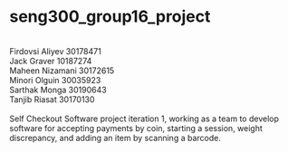 # seng300_group16_project
<br>Firdovsi Aliyev 30178471
<br>Jack Graver 10187274
<br>Maheen Nizamani 30172615
<br>Minori Olguin 30035923 
<br>Sarthak Monga 30190643
<br>Tanjib Riasat 30170130
<br>
<br>Self Checkout Software project iteration 1, working as a team to develop software for accepting payments by coin, starting a session, weight discrepancy, and adding an item by scanning a barcode.<br>
